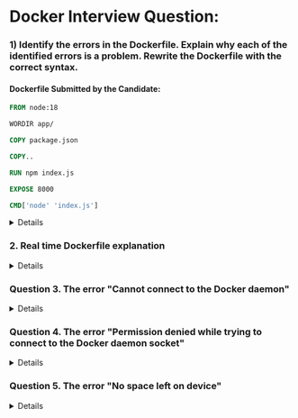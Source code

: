 # Docker Interview Question:

### 1) Identify the errors in the Dockerfile. Explain why each of the identified errors is a problem. Rewrite the Dockerfile with the correct syntax.

#### Dockerfile Submitted by the Candidate:
```dockerfile
FROM node:18

WORDIR app/

COPY package.json

COPY..

RUN npm index.js

EXPOSE 8000

CMD['node' 'index.js']
```

<details>
  
#### Errors Identified:
1. **Typo in `WORKDIR`**: The keyword `WORDIR` is incorrect. It should be `WORKDIR`.
2. **Incorrect Path in `COPY` Instruction**: The `COPY package.json` is missing the destination path. It should specify where to copy the file inside the container.
3. **Missing Space in `COPY..`**: The instruction `COPY..` lacks the necessary space between `COPY` and `..`. This will result in a syntax error.
4. **Incorrect `RUN` Command**: The command `RUN npm index.js` is incorrect. `npm` is used for managing Node.js packages, not for running a script. The correct command should be `RUN node index.js` or a different command that installs dependencies, like `RUN npm install`.
5. **Incorrect Syntax for `CMD`**: The `CMD` instruction syntax is wrong. It should either be a JSON array (`CMD ["node", "index.js"]`) or a string with a shell form (`CMD node index.js`).

#### Corrected Dockerfile:
```dockerfile
FROM node:18

WORKDIR /app

COPY package.json /app

COPY . /app

RUN npm install

EXPOSE 8000

CMD ["node", "index.js"]
```
</details>


### 2. Real time Dockerfile explanation 
<details>

When explaining this Dockerfile to an interviewer, it's important to convey both your understanding of Docker and the rationale behind each step. Here's how you might structure your explanation:

### **Introduction**
"This Dockerfile is designed to containerize a React application by using a multi-stage build approach. The first stage builds the React app using Node.js, and the second stage serves the built files using Nginx. This method ensures that the final Docker image is optimized and contains only the necessary components for running the application."

### **Stage 1: Build**
1. **Base Image Selection:**
   - *"The first stage uses the `node:lts` image, which is the Long-Term Support version of Node.js. This ensures compatibility and stability when building the React application."*

2. **Working Directory:**
   - *"I set the working directory to `/app`, which is where all the application files and dependencies will be stored within the container."*

3. **Environment Path Configuration:**
   - *"The `ENV PATH /app/node_modules/.bin:$PATH` line adds the Node.js binaries to the system's `PATH`. This allows me to run Node.js commands directly without specifying the full path, making it easier to execute commands during the build process."*

4. **Dependency Installation:**
   - *"Next, I copy the `package.json` and `package-lock.json` files into the container. These files contain the list of dependencies required by the application. By copying these files before the application code, Docker can cache the installation of dependencies. If the dependencies haven't changed, this layer won't need to be rebuilt, speeding up subsequent builds."*

   - *"Then, I run `npm install` to install all the dependencies. This ensures that the application has everything it needs to build successfully."*

5. **Copying Application Code:**
   - *"After installing the dependencies, I copy the entire application code into the container with `COPY . .`. This includes the React source code and any other necessary files."*

6. **Building the Application:**
   - *"Finally, I run `npm run build`, which builds the React application. The build process typically outputs optimized static files, such as HTML, CSS, and JavaScript, into a directory like `dist` or `build`. These are the files that will be served to the end users."*

### **Stage 2: Serve**
1. **Base Image Selection:**
   - *"For the second stage, I use the `nginx:latest` image. Nginx is a lightweight and high-performance web server that's well-suited for serving static files, making it an ideal choice for serving a React application."*

2. **System Update and Security:**
   - *"To ensure that the Nginx server is up to date, I run `apt-get update && apt-get upgrade -y`. This updates the package lists and installs the latest versions of any installed packages. I also clean up the package lists afterward to reduce the image size."*

3. **Copying Build Artifacts:**
   - *"I then copy the built application files from the first stage (`/app/dist`) into Nginx's web directory (`/usr/share/nginx/html`). This directory is where Nginx expects to find the files it will serve."*

4. **Custom Nginx Configuration:**
   - *"I replace the default Nginx configuration with a custom one by copying my `nginx.conf` file into the appropriate directory. This allows me to customize how Nginx handles incoming requests, such as setting up routing rules or enabling gzip compression."*

5. **Exposing Port 80:**
   - *"I expose port 80, which is the default port for HTTP traffic. This allows external traffic to reach the Nginx server and, in turn, the React application."*

6. **Starting the Server:**
   - *"Finally, I use `CMD ["nginx", "-g", "daemon off;"]` to start the Nginx server. The `-g "daemon off;"` option keeps Nginx running in the foreground, which is necessary for Docker containers, as the container will stop if the main process exits."*

### **Conclusion**
*"This Dockerfile is designed to be efficient and secure. By using a multi-stage build, I ensure that the final image only contains what's necessary to run the application, resulting in a smaller and more secure image. This approach also makes the build process faster by leveraging Docker's layer caching, particularly when dependencies haven't changed."*

### **Optional Enhancements Discussion**
*"Additionally, there are a few enhancements I could discuss, such as running Nginx as a non-root user to improve security or further optimizing the build process by only copying specific files needed for the build. This shows an understanding of best practices in Docker and container security."*

This explanation demonstrates not only your technical understanding but also your ability to communicate complex concepts clearly and effectively.
</details>


### Question 3. The error "Cannot connect to the Docker daemon" 
<details>
The Docker service isn't running on your system. To fix this, you need to start the Docker service.

Here’s how you can do it in simple steps:

1. **Start the Docker service (Linux/Ubuntu)**:
   - Run the following command in your terminal:
     ```bash
     sudo systemctl start docker
     ```
   - This command tells your system to start the Docker service.

2. **Check if Docker is running**:
   - You can verify if Docker is running by typing:
     ```bash
     sudo systemctl status docker
     ```
   - This will show you the status of the Docker service. If it's running, you’re good to go!

3. **If you're using Docker Machine**:
   - Run the following command to start Docker Machine:
     ```bash
     docker-machine start
     ```

After doing this, you should be able to connect to the Docker daemon and use Docker commands normally.
</details>


### Question 4. The error "Permission denied while trying to connect to the Docker daemon socket"
<details>

 This Errors occurs because your user account doesn't have the necessary permissions to run Docker commands without using `sudo`.

Here’s the solution explained in simple steps:

1. **Add your user to the Docker group**:
   - Run the following command to give your user the needed permissions:
     ```bash
     sudo usermod -aG docker $USER
     ```
   - This command adds your user (represented by `$USER`) to the **docker group**.

2. **Log out and log back in**:
   - For the changes to take effect, you need to log out of your computer and then log back in.

3. **Verify the solution**:
   - After logging back in, try running a Docker command (e.g., `docker ps`) **without** using `sudo`:
     ```bash
     docker ps
     ```
   - If it works without showing the "Permission denied" error, the problem is solved!

This way, you can run Docker commands without needing `sudo` every time.

</details>

### Question 5. The error "No space left on device" 
<details>

The error "No space left on device" occurs when your system runs out of disk space, often due to unused Docker images, containers, or volumes piling up. To fix this, you can clean up those unused Docker resources by following these simple steps:

1. **Run the Docker cleanup command**:
   - This command removes all stopped containers, unused networks, dangling images (images that aren’t used by any container), and build cache:
     ```bash
     docker system prune
     ```

2. **Add `-a` flag to remove all unused resources**:
   - If you want to remove *all* unused images (not just dangling ones), along with containers and volumes, use:
     ```bash
     docker system prune -a
     ```

3. **Confirm the cleanup**:
   - Docker will ask you to confirm the cleanup. Type `y` when prompted.

After running this command, Docker will free up space by removing unnecessary files.
</details>
